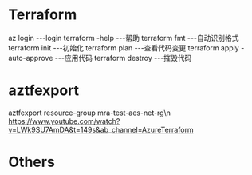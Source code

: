 # Terraform



 az login                         ---login 
 terraform -help                  ---帮助
 terraform fmt                    ---自动识别格式
 terraform init                   ---初始化
 terraform plan                   ---查看代码变更
 terraform apply -auto-approve    ---应用代码
 terraform destroy                ---摧毁代码  


 # aztfexport
 aztfexport resource-group mra-test-aes-net-rg\n  
 https://www.youtube.com/watch?v=LWk9SU7AmDA&t=149s&ab_channel=AzureTerraform  

 # Others




